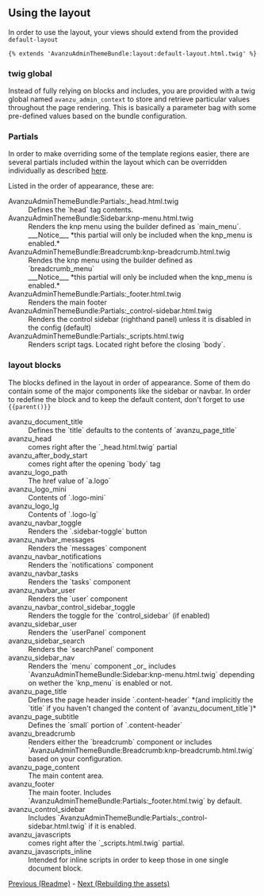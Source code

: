 ## Using the layout

In order to use the layout, your views should extend from the provided `default-layout`
```twig
{% extends 'AvanzuAdminThemeBundle:layout:default-layout.html.twig' %}
```
### twig global 
Instead of fully relying on blocks and includes, you are provided with a twig global named `avanzu_admin_context` to store and retrieve particular values throughout the page rendering. 
This is basically a parameter bag with some pre-defined values based on the bundle configuration. 

### Partials
In order to make overriding some of the template regions easier, there are several partials included within the layout which can be overridden individually as described [here][1]. 

Listed in the order of appearance, these are:

<dl>
<dt>AvanzuAdminThemeBundle:Partials:_head.html.twig
<dd>Defines the `head` tag contents.
<dt>AvanzuAdminThemeBundle:Sidebar:knp-menu.html.twig
<dd>Renders the knp menu using the builder defined as `main_menu`. 
<br/>___Notice___ *this partial will only be included when the knp_menu is enabled.*
<dt>AvanzuAdminThemeBundle:Breadcrumb:knp-breadcrumb.html.twig
<dd>Rendes the knp menu using the builder defined as `breadcrumb_menu` 
<br/>___Notice___ *this partial will only be included when the knp_menu is enabled.*
<dt>AvanzuAdminThemeBundle:Partials:_footer.html.twig
<dd>Renders the main footer
<dt>AvanzuAdminThemeBundle:Partials:_control-sidebar.html.twig
<dd>Renders the control sidebar (righthand panel) unless it is disabled in the config (default)
<dt>AvanzuAdminThemeBundle:Partials:_scripts.html.twig
<dd>Renders script tags. Located right before the closing `body`. 
</dl>

### layout blocks
The blocks defined in the layout in order of appearance. Some of them do contain some of the major components like the sidebar or navbar. In order to redefine the block and to keep the default content, don't forget to use `{{parent()}}` 

<dl>
<dt>avanzu_document_title
<dd>Defines the `title` defaults to the contents of `avanzu_page_title`

<dt>avanzu_head
<dd>comes right after the `_head.html.twig` partial

<dt>avanzu_after_body_start
<dd>comes right after the opening `body` tag

<dt>avanzu_logo_path
<dd>The href value of `a.logo`

<dt>avanzu_logo_mini
<dd>Contents of `.logo-mini`

<dt>avanzu_logo_lg
<dd>Contents of `.logo-lg`

<dt>avanzu_navbar_toggle
<dd>Renders the `.sidebar-toggle` button

<dt>avanzu_navbar_messages
<dd>Renders the `messages` component

<dt>avanzu_navbar_notifications
<dd>Renders the `notifications` component

<dt>avanzu_navbar_tasks
<dd>Renders the `tasks` component

<dt>avanzu_navbar_user
<dd>Renders the `user` component

<dt>avanzu_navbar_control_sidebar_toggle
<dd>Renders the toggle for the `control_sidebar` (if enabled)

<dt>avanzu_sidebar_user
<dd>Renders the `userPanel` component 

<dt>avanzu_sidebar_search
<dd>Renders the `searchPanel` component

<dt>avanzu_sidebar_nav
<dd>Renders the `menu` component _or_ includes `AvanzuAdminThemeBundle:Sidebar:knp-menu.html.twig` depending on wether the `knp_menu` is enabled or not. 

<dt>avanzu_page_title
<dd>Defines the page header inside `.content-header` *(and implicitly the `title` if you haven't changed the content of `avanzu_document_title`)*

<dt>avanzu_page_subtitle
<dd>Defines the `small` portion of `.content-header`

<dt>avanzu_breadcrumb
<dd>Renders either the `breadcrumb` component or includes `AvanzuAdminThemeBundle:Breadcrumb:knp-breadcrumb.html.twig` based on your configuration.

<dt>avanzu_page_content
<dd>The main content area. 

<dt>avanzu_footer
<dd>The main footer. Includes `AvanzuAdminThemeBundle:Partials:_footer.html.twig` by default.

<dt>avanzu_control_sidebar
<dd>Includes `AvanzuAdminThemeBundle:Partials:_control-sidebar.html.twig` if it is enabled.

<dt>avanzu_javascripts
<dd>comes right after the `_scripts.html.twig` partial.

<dt>avanzu_javascripts_inline
<dd>Intended for inline scripts in order to keep those in one single document block.
</dl>

[Previous (Readme)][2] - [Next (Rebuilding the assets)][3]

[1]: http://symfony.com/doc/current/templating/overriding.html
[2]: https://github.com/avanzu/AdminThemeBundle/blob/master/README.md
[3]: https://github.com/avanzu/AdminThemeBundle/blob/master/Resources/docs/rebuild.md
